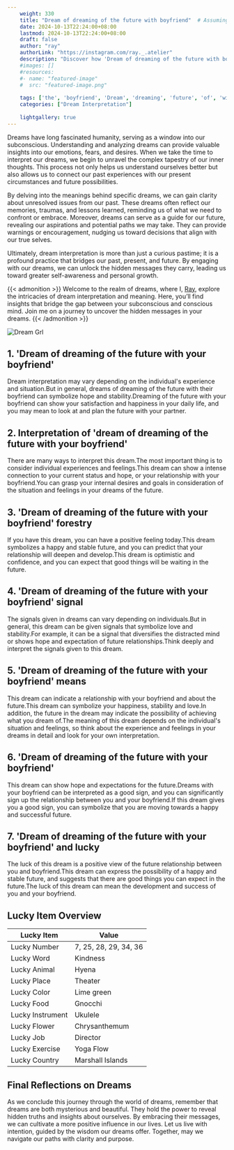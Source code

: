 ```yaml
---
    weight: 330
    title: "Dream of dreaming of the future with boyfriend"  # Assuming 'title' column exists
    date: 2024-10-13T22:24:00+08:00
    lastmod: 2024-10-13T22:24:00+08:00
    draft: false
    author: "ray"
    authorLink: "https://instagram.com/ray._.atelier"
    description: "Discover how 'Dream of dreaming of the future with boyfriend' can interpret your future and uncover its significant meanings in your life."
    #images: []
    #resources:
    #- name: "featured-image"
    #  src: "featured-image.png"
    
    tags: ['the', 'boyfriend', 'Dream', 'dreaming', 'future', 'of', 'with']
    categories: ["Dream Interpretation"]
    
    lightgallery: true
---
```

    
Dreams have long fascinated humanity, serving as a window into our subconscious. Understanding and analyzing dreams can provide valuable insights into our emotions, fears, and desires. When we take the time to interpret our dreams, we begin to unravel the complex tapestry of our inner thoughts. This process not only helps us understand ourselves better but also allows us to connect our past experiences with our present circumstances and future possibilities.

By delving into the meanings behind specific dreams, we can gain clarity about unresolved issues from our past. These dreams often reflect our memories, traumas, and lessons learned, reminding us of what we need to confront or embrace. Moreover, dreams can serve as a guide for our future, revealing our aspirations and potential paths we may take. They can provide warnings or encouragement, nudging us toward decisions that align with our true selves.

Ultimately, dream interpretation is more than just a curious pastime; it is a profound practice that bridges our past, present, and future. By engaging with our dreams, we can unlock the hidden messages they carry, leading us toward greater self-awareness and personal growth.

{{< admonition >}}
Welcome to the realm of dreams, where I, [Ray](https://instagram.com/ray._.atelier), explore the intricacies of dream interpretation and meaning. Here, you’ll find insights that bridge the gap between your subconscious and conscious mind. Join me on a journey to uncover the hidden messages in your dreams.
{{< /admonition >}}

![Dream Grl](https://cdn.pixabay.com/photo/2017/11/02/03/35/gothic-2910057_1280.jpg "Dream Grl")

## 1. 'Dream of dreaming of the future with your boyfriend'
Dream interpretation may vary depending on the individual's experience and situation.But in general, dreams of dreaming of the future with their boyfriend can symbolize hope and stability.Dreaming of the future with your boyfriend can show your satisfaction and happiness in your daily life, and you may mean to look at and plan the future with your partner.

## 2. Interpretation of 'dream of dreaming of the future with your boyfriend'
There are many ways to interpret this dream.The most important thing is to consider individual experiences and feelings.This dream can show a intense connection to your current status and hope, or your relationship with your boyfriend.You can grasp your internal desires and goals in consideration of the situation and feelings in your dreams of the future.

## 3. 'Dream of dreaming of the future with your boyfriend' forestry
If you have this dream, you can have a positive feeling today.This dream symbolizes a happy and stable future, and you can predict that your relationship will deepen and develop.This dream is optimistic and confidence, and you can expect that good things will be waiting in the future.

## 4. 'Dream of dreaming of the future with your boyfriend' signal
The signals given in dreams can vary depending on individuals.But in general, this dream can be given signals that symbolize love and stability.For example, it can be a signal that diversifies the distracted mind or shows hope and expectation of future relationships.Think deeply and interpret the signals given to this dream.

## 5. 'Dream of dreaming of the future with your boyfriend' means
This dream can indicate a relationship with your boyfriend and about the future.This dream can symbolize your happiness, stability and love.In addition, the future in the dream may indicate the possibility of achieving what you dream of.The meaning of this dream depends on the individual's situation and feelings, so think about the experience and feelings in your dreams in detail and look for your own interpretation.

## 6. 'Dream of dreaming of the future with your boyfriend'
This dream can show hope and expectations for the future.Dreams with your boyfriend can be interpreted as a good sign, and you can significantly sign up the relationship between you and your boyfriend.If this dream gives you a good sign, you can symbolize that you are moving towards a happy and successful future.

## 7. 'Dream of dreaming of the future with your boyfriend' and lucky
The luck of this dream is a positive view of the future relationship between you and boyfriend.This dream can express the possibility of a happy and stable future, and suggests that there are good things you can expect in the future.The luck of this dream can mean the development and success of you and your boyfriend.

## Lucky Item Overview
| Lucky Item          | Value              |
|---------------|--------------------|
| Lucky Number        | 7, 25, 28, 29, 34, 36  |
| Lucky Word          | Kindness |
| Lucky Animal        | Hyena |
| Lucky Place         | Theater     |
| Lucky Color         | Lime green     |
| Lucky Food          | Gnocchi      |
| Lucky Instrument    | Ukulele |
| Lucky Flower        | Chrysanthemum    |
| Lucky Job           | Director       |
| Lucky Exercise      | Yoga Flow  |
| Lucky Country       | Marshall Islands    |


##  Final Reflections on Dreams

As we conclude this journey through the world of dreams, remember that dreams are both mysterious and beautiful. They hold the power to reveal hidden truths and insights about ourselves. By embracing their messages, we can cultivate a more positive influence in our lives. Let us live with intention, guided by the wisdom our dreams offer. Together, may we navigate our paths with clarity and purpose.
